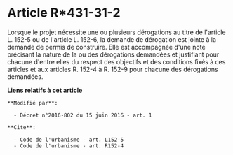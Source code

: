 # Article R*431-31-2

Lorsque le projet nécessite une ou plusieurs dérogations au titre de l'article L. 152-5 ou de l'article L. 152-6, la demande
de dérogation est jointe à la demande de permis de construire. Elle est accompagnée d'une note précisant la nature de la ou
des dérogations demandées et justifiant pour chacune d'entre elles du respect des objectifs et des conditions fixés à ces
articles et aux articles R. 152-4 à R. 152-9 pour chacune des dérogations demandées.

**Liens relatifs à cet article**

	**Modifié par**:

	  - Décret n°2016-802 du 15 juin 2016 - art. 1

	**Cite**:

	  - Code de l'urbanisme - art. L152-5
	  - Code de l'urbanisme - art. R152-4
